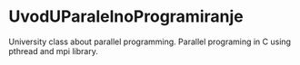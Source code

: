 # UvodUParalelnoProgramiranje
University class about parallel programming.
Parallel programing in C using pthread and mpi library.
